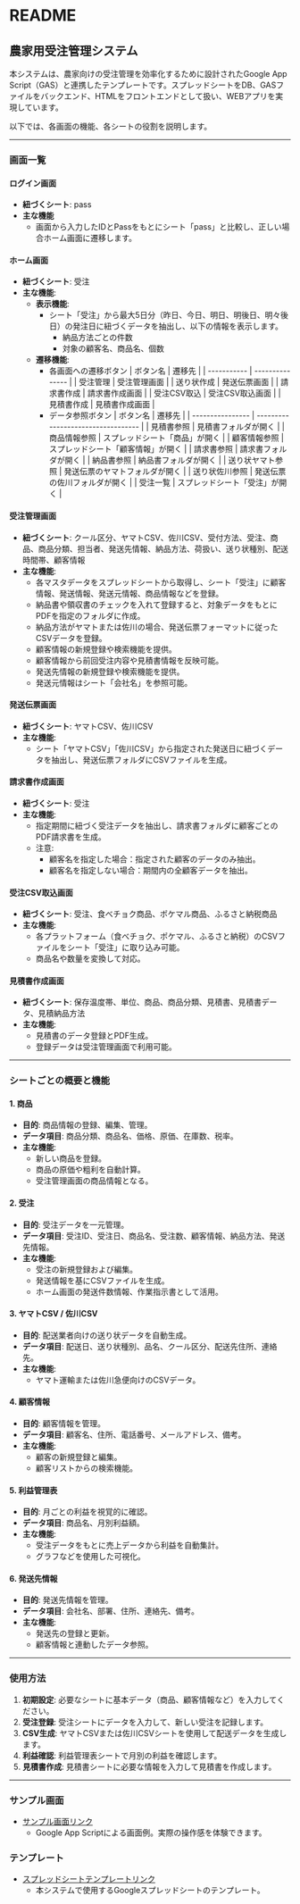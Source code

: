 # README

## 農家用受注管理システム

本システムは、農家向けの受注管理を効率化するために設計されたGoogle App Script（GAS）と連携したテンプレートです。スプレッドシートをDB、GASファイルをバックエンド、HTMLをフロントエンドとして扱い、WEBアプリを実現しています。

以下では、各画面の機能、各シートの役割を説明します。

---

### 画面一覧

#### ログイン画面
- **紐づくシート**: pass
- **主な機能**
  - 画面から入力したIDとPassをもとにシート「pass」と比較し、正しい場合ホーム画面に遷移します。

#### ホーム画面
- **紐づくシート**: 受注
- **主な機能**:
  - **表示機能**: 
    - シート「受注」から最大5日分（昨日、今日、明日、明後日、明々後日）の発注日に紐づくデータを抽出し、以下の情報を表示します。
      - 納品方法ごとの件数
      - 対象の顧客名、商品名、個数
  - **遷移機能**:
    - 各画面への遷移ボタン
      | ボタン名    | 遷移先          |
      | ----------- | --------------- |
      | 受注管理    | 受注管理画面    |
      | 送り状作成  | 発送伝票画面    |
      | 請求書作成  | 請求書作成画面  |
      | 受注CSV取込 | 受注CSV取込画面 |
      | 見積書作成  | 見積書作成画面  |
    - データ参照ボタン
      | ボタン名         | 遷移先                             |
      | ---------------- | ---------------------------------- |
      | 見積書参照       | 見積書フォルダが開く               |
      | 商品情報参照     | スプレッドシート「商品」が開く     |
      | 顧客情報参照     | スプレッドシート「顧客情報」が開く |
      | 請求書参照       | 請求書フォルダが開く               |
      | 納品書参照       | 納品書フォルダが開く               |
      | 送り状ヤマト参照 | 発送伝票のヤマトフォルダが開く     |
      | 送り状佐川参照   | 発送伝票の佐川フォルダが開く       |
      | 受注一覧         | スプレッドシート「受注」が開く     |

#### 受注管理画面
- **紐づくシート**: クール区分、ヤマトCSV、佐川CSV、受付方法、受注、商品、商品分類、担当者、発送先情報、納品方法、荷扱い、送り状種別、配送時間帯、顧客情報
- **主な機能**:
  - 各マスタデータをスプレッドシートから取得し、シート「受注」に顧客情報、発送情報、発送元情報、商品情報などを登録。
  - 納品書や領収書のチェックを入れて登録すると、対象データをもとにPDFを指定のフォルダに作成。
  - 納品方法がヤマトまたは佐川の場合、発送伝票フォーマットに従ったCSVデータを登録。
  - 顧客情報の新規登録や検索機能を提供。
  - 顧客情報から前回受注内容や見積書情報を反映可能。
  - 発送先情報の新規登録や検索機能を提供。
  - 発送元情報はシート「会社名」を参照可能。

#### 発送伝票画面
- **紐づくシート**: ヤマトCSV、佐川CSV
- **主な機能**:
  - シート「ヤマトCSV」「佐川CSV」から指定された発送日に紐づくデータを抽出し、発送伝票フォルダにCSVファイルを生成。

#### 請求書作成画面
- **紐づくシート**: 受注
- **主な機能**:
  - 指定期間に紐づく受注データを抽出し、請求書フォルダに顧客ごとのPDF請求書を生成。
  - 注意: 
    - 顧客名を指定した場合：指定された顧客のデータのみ抽出。
    - 顧客名を指定しない場合：期間内の全顧客データを抽出。

#### 受注CSV取込画面
- **紐づくシート**: 受注、食べチョク商品、ポケマル商品、ふるさと納税商品
- **主な機能**:
  - 各プラットフォーム（食べチョク、ポケマル、ふるさと納税）のCSVファイルをシート「受注」に取り込み可能。
  - 商品名や数量を変換して対応。

#### 見積書作成画面
- **紐づくシート**: 保存温度帯、単位、商品、商品分類、見積書、見積書データ、見積納品方法
- **主な機能**:
  - 見積書のデータ登録とPDF生成。
  - 登録データは受注管理画面で利用可能。

---

### シートごとの概要と機能

#### 1. 商品
- **目的**: 商品情報の登録、編集、管理。
- **データ項目**: 商品分類、商品名、価格、原価、在庫数、税率。
- **主な機能**:
  - 新しい商品を登録。
  - 商品の原価や粗利を自動計算。
  - 受注管理画面の商品情報となる。

#### 2. 受注
- **目的**: 受注データを一元管理。
- **データ項目**: 受注ID、受注日、商品名、受注数、顧客情報、納品方法、発送先情報。
- **主な機能**:
  - 受注の新規登録および編集。
  - 発送情報を基にCSVファイルを生成。
  - ホーム画面の発送件数情報、作業指示書として活用。

#### 3. ヤマトCSV / 佐川CSV
- **目的**: 配送業者向けの送り状データを自動生成。
- **データ項目**: 配送日、送り状種別、品名、クール区分、配送先住所、連絡先。
- **主な機能**:
  - ヤマト運輸または佐川急便向けのCSVデータ。

#### 4. 顧客情報
- **目的**: 顧客情報を管理。
- **データ項目**: 顧客名、住所、電話番号、メールアドレス、備考。
- **主な機能**:
  - 顧客の新規登録と編集。
  - 顧客リストからの検索機能。

#### 5. 利益管理表
- **目的**: 月ごとの利益を視覚的に確認。
- **データ項目**: 商品名、月別利益額。
- **主な機能**:
  - 受注データをもとに売上データから利益を自動集計。
  - グラフなどを使用した可視化。

#### 6. 発送先情報
- **目的**: 発送先情報を管理。
- **データ項目**: 会社名、部署、住所、連絡先、備考。
- **主な機能**:
  - 発送先の登録と更新。
  - 顧客情報と連動したデータ参照。

---

### 使用方法
1. **初期設定**: 必要なシートに基本データ（商品、顧客情報など）を入力してください。
2. **受注登録**: 受注シートにデータを入力して、新しい受注を記録します。
3. **CSV生成**: ヤマトCSVまたは佐川CSVシートを使用して配送データを生成します。
4. **利益確認**: 利益管理表シートで月別の利益を確認します。
5. **見積書作成**: 見積書シートに必要な情報を入力して見積書を作成します。

---

### サンプル画面
- [サンプル画面リンク]([https://script.google.com/macros/s/AKfycbyru-CLcwLDLf2DhXa1XjvgBPzjrIGw1sDaj7dCDS3V/dev](https://script.google.com/macros/s/AKfycbz0iqzBlnOSffijkMLhDuJz7d6B80R0Fa-mwxs4RqRB_JMSkWEhKur2fAdfjSVVQQvYuA/exec))
  - Google App Scriptによる画面例。実際の操作感を体験できます。

### テンプレート
- [スプレッドシートテンプレートリンク](https://docs.google.com/spreadsheets/d/1FpMhNnld3DgZ2IhpofV4YSqqT4Tk0oxUWuVQTcwIAbM/edit?usp=drive_link)
  - 本システムで使用するGoogleスプレッドシートのテンプレート。

